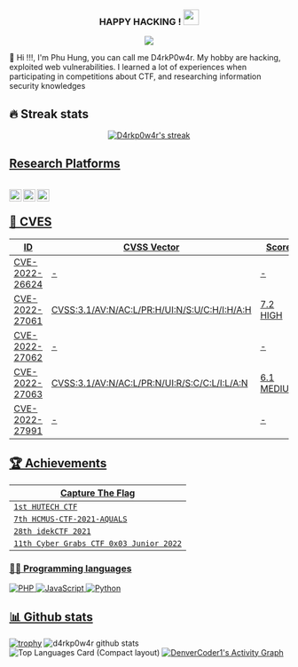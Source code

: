 <h3 align="center">
  HAPPY HACKING !
  <img src="https://media.giphy.com/media/hvRJCLFzcasrR4ia7z/giphy.gif" width="28">
</h3>

<p align="center">
  <a href="https://github.com/DenverCoder1/readme-typing-svg"><img src="https://readme-typing-svg.herokuapp.com/?lines=Hacked%20By%20d4rkp0w4r&font=Fira%20Code&center=true&width=440&height=45&color=f75c7e&vCenter=true&size=22"></a>
</p>
👋 Hi !!!, I'm Phu Hung, you can call me D4rkP0w4r. My hobby are hacking, exploited web vulnerabilities. I learned a lot of experiences when participating in competitions about CTF, and researching information security knowledges

## 🔥 Streak stats

<p align="center">
  <a href="https://github.com/D4rkp0w4r/github-readme-streak-stats">
    <img title="🔥 Hacked By d4rkp0w4r" alt="D4rkp0w4r's streak" src="https://github-readme-streak-stats.herokuapp.com?user=D4rkP0w4r&theme=vue-dark&date_format=M%20j%5B%2C%20Y%5D&dates=DD6F9A"/></p>



## Research Platforms
<br>
<img align="left" alt="noobpk | Hackthebox" width="22px" src="https://cdnjs.cloudflare.com/ajax/libs/simple-icons/4.5.0/hackthebox.svg" />
<img align="left" alt="noobpk | HackerOne" width="22px" src="https://cdn.jsdelivr.net/npm/simple-icons@3.13.0/icons/hackerone.svg" />
<img align="left" alt="noobpk | Bugcrowd" width="22px" src="https://raw.githubusercontent.com/noobpk/noobpk.github.io/master/assets/img/bugcrowd.svg" />
</br>

## 🔎 CVES
|ID|CVSS Vector|Score
|---|---|---|
|[CVE-2022-26624](https://nvd.nist.gov/vuln/detail/CVE-2022-26624)|-|-|
|[CVE-2022-27061](https://nvd.nist.gov/vuln/detail/CVE-2022-27061)|CVSS:3.1/AV:N/AC:L/PR:H/UI:N/S:U/C:H/I:H/A:H|7.2 HIGH|
|[CVE-2022-27062](https://nvd.nist.gov/vuln/detail/CVE-2022-27062)|-|-|
|[CVE-2022-27063](https://nvd.nist.gov/vuln/detail/CVE-2022-27063)|CVSS:3.1/AV:N/AC:L/PR:N/UI:R/S:C/C:L/I:L/A:N|6.1 MEDIUM|
|[CVE-2022-27991](https://nvd.nist.gov/vuln/detail/CVE-2022-27991)|-|-|

    
## 🏆 Achievements
|Capture The Flag|
|---|
|`1st HUTECH CTF`|
|`7th HCMUS-CTF-2021-AQUALS`|
|`28th idekCTF 2021`|
|`11th Cyber Grabs CTF 0x03 Junior 2022`|

### 👨‍💻 Programming languages
![PHP](https://img.shields.io/badge/php-%23777BB4.svg?style=for-the-badge&logo=php&logoColor=white)
![JavaScript](https://img.shields.io/badge/javascript-%23323330.svg?style=for-the-badge&logo=javascript&logoColor=%23F7DF1E)
![Python](https://img.shields.io/badge/python-3670A0?style=for-the-badge&logo=python&logoColor=ffdd54)    


## 📊 Github stats
[![trophy](https://github-profile-trophy.vercel.app/?username=D4rkP0w4r&theme=onedark)](https://github.com/ryo-ma/github-profile-trophy)
![d4rkp0w4r github stats](https://github-readme-stats.vercel.app/api?username=D4rkP0w4r&count_private=true&show_icons=true&include_all_commits=true&theme=vue)
![Top Languages Card (Compact layout)](https://github-readme-stats.vercel.app/api/top-langs/?username=D4rkP0w4r&layout=compact&theme=buefy)
<a href="https://github.com/ashutosh00710/github-readme-activity-graph"><img alt="DenverCoder1's Activity Graph" src="https://denvercoder1-activity-graph.herokuapp.com/graph/?username=D4rkp0w4r&bg_color=1F222E&color=F8D866&line=F85D7F&point=FFFFFF&hide_border=true" /></a>


